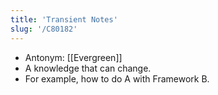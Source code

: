 ```yaml
---
title: 'Transient Notes'
slug: '/C80182'
---
```


- Antonym: [[Evergreen]]
- A knowledge that can change.
- For example, how to do A with Framework B.